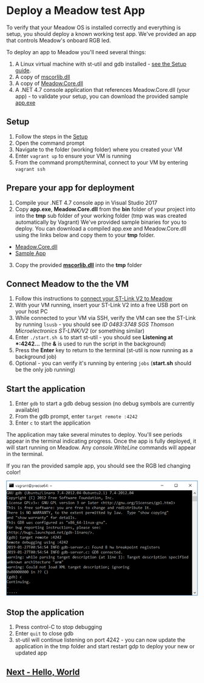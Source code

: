 # Deploy a Meadow test App

To verify that your Meadow OS is installed correctly and everything is setup, you should deploy a known working test app. We've provided an app that controls Meadow's onboard RGB led.

To deploy an app to Meadow you'll need several things:

1. A Linux virtual machine with st-util and gdb installed - [see the Setup guide](../Setup/index.html).
1. A copy of [mscorlib.dll](http://downloads.wildernesslabs.co/Meadow_Beta/binaries/mscorlib.dll)
1. A copy of [Meadow.Core.dll](http://downloads.wildernesslabs.co/Meadow_Beta/meadow.core.dll)
1. A .NET 4.7 console application that references Meadow.Core.dll (your app) - to validate your setup, you can download the provided sample [app.exe](http://downloads.wildernesslabs.co/Meadow_Beta/app.exe)

## Setup

1. Follow the steps in the [Setup](/guides/Getting_Started/Setup/index.html) 
1. Open the command prompt
1. Navigate to the folder (working folder) where you created your VM
1. Enter `vagrant up` to ensure your VM is running
1. From the command prompt/terminal, connect to your VM by entering `vagrant ssh`

## Prepare your app for deployment
1. Compile your .NET 4.7 console app in Visual Studio 2017 
1. Copy **app.exe**, **Meadow.Core.dll** from the **bin** folder of your project into into the **tmp** sub folder of your working folder (tmp was was created automatically by Vagrant)
We've provided sample binaries for you to deploy. You can download a compiled app.exe and Meadow.Core.dll using the links below and copy them to your **tmp** folder.
 * [Meadow.Core.dll](http://downloads.wildernesslabs.co/Meadow_Beta/Meadow.Core.dll)
 * [Sample App](http://downloads.wildernesslabs.co/Meadow_Beta/app.exe)
3. Copy the provided **[mscorlib.dll](http://downloads.wildernesslabs.co/Meadow_Beta/binaries/mscorlib.dll)** into the **tmp** folder

## Connect Meadow to the the VM
1. Follow this instructions to [connect your ST-Link V2 to Meadow](/guides/Getting_Started/Setup/stlink/index.html)
1. With your VM running, insert your ST-Link V2 into a free USB port on your host PC
1. While connected to your VM via SSH, verify the VM can see the ST-Link by running `lsusb` - you should see *ID 0483:3748 SGS Thomson Microelectronics ST-LINK/V2* (or something similar)
1. Enter `./start.sh &` to start st-util - you should see **Listening at \*:4242...** (the **&** is used to run the script in the background)
1. Press the **Enter** key to return to the terminal (st-util is now running as a background job)
1. Optional - you can verify it's running by entering `jobs` (**start.sh** should be the only job running)

## Start the application
1. Enter `gdb` to start a gdb debug session (no debug symbols are currently available)
1. From the gdb prompt, enter `target remote :4242`
1. Enter `c` to start the application

The application may take several minutes to deploy. You'll see periods appear in the terminal indicating progress. Once the app is fully deployed, it will start running on Meadow. Any *console.WriteLine* commands will appear in the terminal.

If you ran the provided sample app, you should see the RGB led changing color!

![Meadow app deploying](./app_deploy.png)

## Stop the application
1. Press control-C to stop debugging
1. Enter `quit` to close gdb
1. st-util will continue listening on port 4242 - you can now update the application in the tmp folder and start restart gdp to deploy your new or updated app

## [Next - Hello, World](/guides/Getting_Started/Hello_World/index.html)